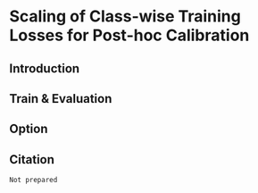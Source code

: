 # Scaling of Class-wise Training Losses for Post-hoc Calibration
## Introduction

## Train & Evaluation

## Option

## Citation
```
Not prepared
```
